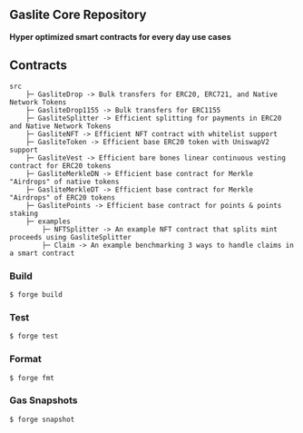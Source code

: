 ## Gaslite Core Repository

**Hyper optimized smart contracts for every day use cases**


## Contracts
```
src
    ├─ GasliteDrop -> Bulk transfers for ERC20, ERC721, and Native Network Tokens
    ├─ GasliteDrop1155 -> Bulk transfers for ERC1155
    ├─ GasliteSplitter -> Efficient splitting for payments in ERC20 and Native Network Tokens
    ├─ GasliteNFT -> Efficient NFT contract with whitelist support
    ├─ GasliteToken -> Efficient base ERC20 token with UniswapV2 support
    ├─ GasliteVest -> Efficient bare bones linear continuous vesting contract for ERC20 tokens
    ├─ GasliteMerkleDN -> Efficient base contract for Merkle "Airdrops" of native tokens
    ├─ GasliteMerkleDT -> Efficient base contract for Merkle "Airdrops" of ERC20 tokens
    ├─ GaslitePoints -> Efficient base contract for points & points staking
    ├─ examples
        ├─ NFTSplitter -> An example NFT contract that splits mint proceeds using GasliteSplitter
        ├─ Claim -> An example benchmarking 3 ways to handle claims in a smart contract
```

### Build

```shell
$ forge build
```

### Test

```shell
$ forge test
```

### Format

```shell
$ forge fmt
```

### Gas Snapshots

```shell
$ forge snapshot
```

